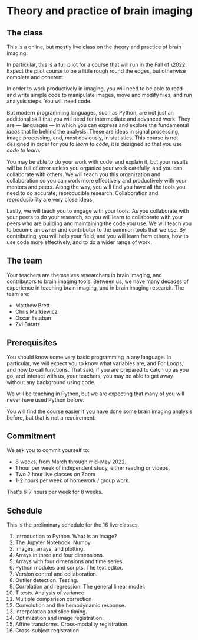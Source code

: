 # Theory and practice of brain imaging

## The class

This is a online, but mostly live class on the theory and practice of brain
imaging.

In particular, this is a full pilot for a course that will run in the Fall of
\2022.  Expect the pilot course to be a little rough round the edges, but
otherwise complete and coherent.

In order to work productively in imaging, you will need to be able to read and
write simple code to manipulate images, move and modify files, and run analysis
steps.  You will need code.

But modern programming languages, such as Python, are not just an additional
skill that you will need for intermediate and advanced work.  They are
— languages — in which you can express and explore the fundamental *ideas* that
lie behind the analysis.   These are ideas in signal processing, image
processing, and, most obviously, in statistics.  This course is not designed in
order for you to *learn to code*, it is designed so that you use *code to
learn*.

You may be able to do your work with code, and explain it, but your results
will be full of error unless you organize your work carefully, and you can
collaborate with others.  We will teach you this organization and collaboration
so you can work more effectively and productively with your mentors and peers.
Along the way, you will find you have all the tools you need to do accurate,
reproducible research.  Collaboration and reproducibility are very close ideas.

Lastly, we will teach you to engage with your tools.  As you collaborate with your peers to do your research, so you will learn to collaborate with your peers who are building and maintaining the code you use.   We will teach you to become an owner and contributor to the common tools that we use.   By contributing, you will help your field, and you will learn from others, how to use code more effectively, and to do a wider range of work.

## The team

Your teachers are themselves researchers in brain imaging, and contributors to brain imaging tools.  Between us, we have many decades of experience in teaching brain imaging, and in brain imaging research.  The team are:

* Matthew Brett
* Chris Markiewicz
* Oscar Estaban
* Zvi Baratz

## Prerequisites

You should know some very basic programming in any language. In particular, we
will expect you to know what variables are, and For Loops, and how to call
functions.   That said, if you are prepared to catch up as you go, and interact
with us, your teachers, you may be able to get away without any background
using code.

We will be teaching in Python, but we are expecting that many of you will never
have used Python before.

You will find the course easier if you have done some brain imaging analysis
before, but that is not a requirement.

## Commitment

We ask you to commit yourself to:

* 8 weeks, from March through mid-May 2022.
* 1 hour per week of independent study, either reading or videos.
* Two 2 hour live classes on Zoom
* 1-2 hours per week of homework / group work.

That's 6-7 hours per week for 8 weeks.

## Schedule

This is the preliminary schedule for the 16 live classes.

1. Introduction to Python.  What is an image?
2. The Jupyter Notebook.  Numpy.
3. Images, arrays, and plotting.
4. Arrays in three and four dimensions.
5. Arrays with four dimensions and time series.
6. Python modules and scripts.  The text editor.
7. Version control and collaboration.
8. Outlier detection.  Testing.
9. Correlation and regression. The general linear model.
10. T tests.  Analysis of variance
11. Multiple comparison correction
12. Convolution and the hemodynamic response.
13. Interpolation and slice timing.
14. Optimization and image registration.
15. Affine transforms.  Cross-modality registration.
16. Cross-subject registration.
